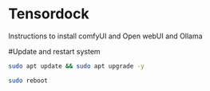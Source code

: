# Tensordock
Instructions to install comfyUI and Open webUI and Ollama

#Update and restart system

```bash
sudo apt update && sudo apt upgrade -y
```
```bash
sudo reboot
```

